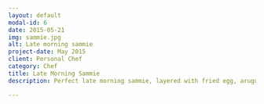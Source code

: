 ```yaml
---
layout: default
modal-id: 6
date: 2015-05-21
img: sammie.jpg
alt: Late morning sammie
project-date: May 2015
client: Personal Chef
category: Chef
title: Late Morning Sammie
description: Perfect late morning sammie, layered with fried egg, arugula, caramelized onions, and gouda cheese. Yum.

---
```

